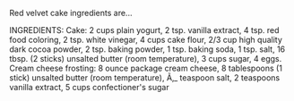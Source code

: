 
Red velvet cake ingredients are...

INGREDIENTS: Cake: 2 cups plain yogurt, 2 tsp. vanilla extract, 4 tsp. red food coloring, 2 tsp. white vinegar, 4 cups cake flour, 2/3 cup high quality dark cocoa powder, 2 tsp. baking powder, 1 tsp. baking soda, 1 tsp. salt, 16 tbsp. (2 sticks) unsalted butter (room temperature), 3 cups sugar, 4 eggs. Cream cheese frosting: 8 ounce package cream cheese, 8 tablespoons (1 stick) unsalted butter (room temperature), Ã‚_ teaspoon salt, 2 teaspoons vanilla extract, 5 cups confectioner's sugar